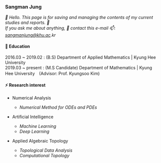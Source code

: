 ### Sangman Jung
  
_👋 Hello. This page is for saving and managing the contents of my current studies and reports. 🤔_  
_If you ask me about anything, 💬 contact this e-mail 📫: sangmanjung@khu.ac.kr_
  
#### 🌱 Education
2016.03 ~ 2019.02 : (B.S) Department of Applied Mathematics | Kyung Hee University  
2019.03 ~ present : (M.S Candidate) Department of Mathematics | Kyung Hee University　(Advisor: Prof. Kyungsoo Kim)  
  
#### ⚡ Research interest
  
+ Numerical Analysis
  - _Numerical Method for ODEs and PDEs_
    
+ Artificial Intelligence
  - _Machine Learning_
  - _Deep Learning_
    
+ Applied Algebraic Topology
  - _Topological Data Analysis_
  - _Computational Topology_
<!--
**normal92/normal92** is a ✨ _special_ ✨ repository because its `README.md` (this file) appears on your GitHub profile.

Here are some ideas to get you started:

- 🔭 I’m currently working on ...
- 🌱 I’m currently learning ...
- 👯 I’m looking to collaborate on ...
- 🤔 I’m looking for help with ...
- 💬 Ask me about ...
- 📫 How to reach me: ...
- 😄 Pronouns: ...
- ⚡ Fun fact: ...
-->
